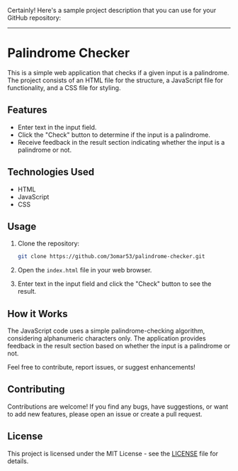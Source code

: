 Certainly! Here's a sample project description that you can use for your GitHub repository:

---

# Palindrome Checker

This is a simple web application that checks if a given input is a palindrome. The project consists of an HTML file for the structure, a JavaScript file for functionality, and a CSS file for styling.

## Features

- Enter text in the input field.
- Click the "Check" button to determine if the input is a palindrome.
- Receive feedback in the result section indicating whether the input is a palindrome or not.

## Technologies Used

- HTML
- JavaScript
- CSS

## Usage

1. Clone the repository:

   ```bash
   git clone https://github.com/3omar53/palindrome-checker.git
   ```

2. Open the `index.html` file in your web browser.

3. Enter text in the input field and click the "Check" button to see the result.

## How it Works

The JavaScript code uses a simple palindrome-checking algorithm, considering alphanumeric characters only. The application provides feedback in the result section based on whether the input is a palindrome or not.

Feel free to contribute, report issues, or suggest enhancements!

## Contributing

Contributions are welcome! If you find any bugs, have suggestions, or want to add new features, please open an issue or create a pull request.

## License

This project is licensed under the MIT License - see the [LICENSE](LICENSE) file for details.

